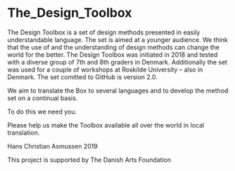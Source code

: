 # The_Design_Toolbox
The Design Toolbox is a set of design methods presented in easily understandable language. The set is aimed at a younger audience. We think that the use of and the understanding of design methods can change the world for the better.
The Design Toolbox was initiated in 2018 and tested with a diverse group of 7th and 8th graders in Denmark. Additionally the set was used for a couple of workshops at Roskilde University – also in Denmark. The set comitted to GitHub is version 2.0. 

We aim to translate the Box to several languages and to develop the method set on a continual basis. 

To do this we need you. 

Please help us make the Toolbox available all over the world in local translation.

Hans Christian Asmussen 2019

This project is supported by The Danish Arts Foundation
